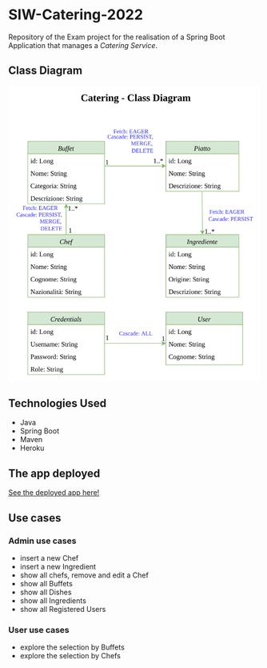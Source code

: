 

# SIW-Catering-2022

Repository of the Exam project for the realisation of a Spring Boot Application that manages a _Catering Service_.

## Class Diagram
<div align="center">

![img](./SIW_Catering_Class_Diagram/SIW_Catering_Class_Diagram.drawio.png)

</div>

## Technologies Used

- Java
- Spring Boot
- Maven
- Heroku

## The app deployed

[See the deployed app here!](https://siw-catering-2022.herokuapp.com/)

## Use cases

### Admin use cases
- insert a new Chef
- insert a new Ingredient
- show all chefs, remove and edit a Chef
- show all Buffets
- show all Dishes
- show all Ingredients
- show all Registered Users

### User use cases
- explore the selection by Buffets
- explore the selection by Chefs
